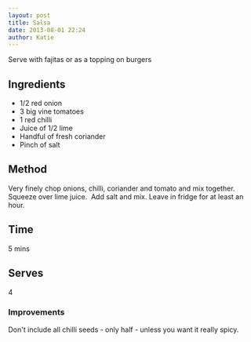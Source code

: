 ```yaml
---
layout: post
title: Salsa
date: 2013-08-01 22:24
author: Katie
---
```


Serve with fajitas or as a topping on burgers

## Ingredients
- 1/2 red onion
- 3 big vine tomatoes
- 1 red chilli
- Juice of 1/2 lime
- Handful of fresh coriander
- Pinch of salt

## Method
Very finely chop onions, chilli, coriander and tomato and mix together.
Squeeze over lime juice. 
Add salt and mix.
Leave in fridge for at least an hour.

## Time
5 mins

## Serves
4

### Improvements
Don't include all chilli seeds - only half - unless you want it really spicy.
